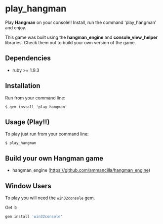 # play_hangman
Play **Hangman** on your console!! Install, run the command 'play_hangman' and enjoy.

This game was built using the **hangman_engine** and **console_view_helper** libraries. Check them out to build your own version of the game.

## Dependencies
- ruby >= 1.9.3

## Installation
Run from your command line:
```
$ gem install 'play_hangman'
```

## Usage (Play!!)
To play just run from your command line:
```
$ play_hangman
```
## Build your own Hangman game
- hangman_engine (https://github.com/ammancilla/hangman_engine)

## Window Users
To play you will need the `win32console` gem.

Get it:
```ruby
gem install 'win32console'
```
